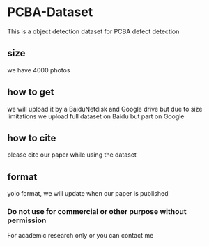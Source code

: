 # PCBA-Dataset
This is a object detection dataset for PCBA defect detection
## size
we have 4000 photos
## how to get
we will upload it by a BaiduNetdisk and Google drive
but due to size limitations
we upload full dataset on Baidu but part on Google
## how to cite
please cite our paper while using the dataset
## format
yolo format, we will update when our paper is published
### Do not use for commercial or other purpose without permission
For academic research only or you can contact me
